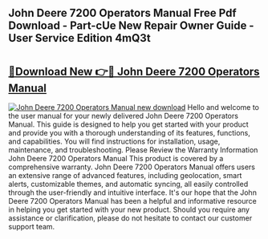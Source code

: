 ## John Deere 7200 Operators Manual Free Pdf Download - Part-cUe New Repair Owner Guide - User Service Edition 4mQ3t

# <h2><a href="http://bc92408.oget.top/?id=John+Deere+7200+Operators+Manual">🔗Download New 👉🔴 John Deere 7200 Operators Manual</a></h2>

[![John Deere 7200 Operators Manual new download](https://i.imgur.com/5g1atiW.png)](http://bc92408.oget.top/?id=John+Deere+7200+Operators+Manual)
Hello and welcome to the user manual for your newly delivered John Deere 7200 Operators Manual. This guide is designed to help you get started with your product and provide you with a thorough understanding of its features, functions, and capabilities. You will find instructions for installation, usage, maintenance, and troubleshooting. Please Review the Warranty Information John Deere 7200 Operators Manual This product is covered by a comprehensive warranty. John Deere 7200 Operators Manual offers users an extensive range of advanced features, including geolocation, smart alerts, customizable themes, and automatic syncing, all easily controlled through the user-friendly and intuitive interface. It's our hope that the John Deere 7200 Operators Manual has been a helpful and informative resource in helping you get started with your new product. Should you require any assistance or clarification, please do not hesitate to contact our customer support team.
